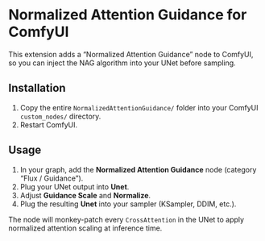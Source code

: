 # Normalized Attention Guidance for ComfyUI

This extension adds a “Normalized Attention Guidance” node to ComfyUI, so you can inject the NAG algorithm into your UNet before sampling.

## Installation

1. Copy the entire `NormalizedAttentionGuidance/` folder into your ComfyUI `custom_nodes/` directory.
2. Restart ComfyUI.

## Usage

1. In your graph, add the **Normalized Attention Guidance** node (category “Flux / Guidance”).
2. Plug your UNet output into **Unet**.
3. Adjust **Guidance Scale** and **Normalize**.
4. Plug the resulting **Unet** into your sampler (KSampler, DDIM, etc.).

The node will monkey-patch every `CrossAttention` in the UNet to apply normalized attention scaling at inference time.
